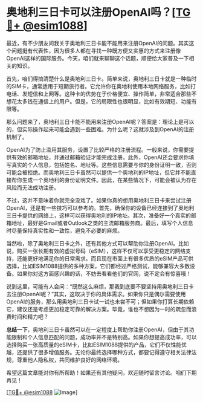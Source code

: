 # 奥地利三日卡可以注册OpenAI吗？[[TG💪+ @esim1088](https://t.me/s/esim1088)]

最近，有不少朋友问我关于奥地利三日卡能不能用来注册OpenAI的问题。其实这个问题挺有代表性，因为很多人都在寻找一种既方便又实惠的方式来注册像OpenAI这样的国际服务。今天，咱们就来聊聊这个话题，顺便给大家普及一下相关的知识。

首先，咱们得搞清楚什么是奥地利三日卡。简单来说，奥地利三日卡就是一种临时的SIM卡，通常适用于短期旅行者。它允许你在奥地利使用本地网络服务，比如打电话、发短信和上网等。这种卡的优势在于价格便宜、操作简单，非常适合那些不想花太多钱在通信上的用户。但是，它的局限性也很明显，比如有效期短、功能有限等。

那么问题来了，奥地利三日卡能不能用来注册OpenAI呢？答案是：理论上是可以的，但实际操作起来可能会遇到一些困难。为什么呢？这就涉及到OpenAI的注册机制了。

OpenAI为了防止滥用其服务，设置了比较严格的注册流程。一般来说，你需要提供有效的邮箱地址，并通过邮箱验证才能完成注册。此外，OpenAI还会要求你填写真实的个人信息，包括姓名、地址等。这些信息需要与你的身份证明一致，否则可能会被拒绝。而奥地利三日卡虽然可以提供一个奥地利的IP地址，但它并不能直接帮你生成一个奥地利的身份证明文件。因此，在某些情况下，可能会被认为存在风险而无法成功注册。

不过，这并不意味着你就完全没戏了。如果你真的想用奥地利三日卡来尝试注册OpenAI，还是有一些技巧可以参考的。首先，确保你的设备已经连接到了奥地利三日卡提供的网络上，这样可以获得奥地利的IP地址。其次，准备好一个真实的邮箱地址，最好是Gmail或者Outlook之类的主流邮箱服务商。最后，填写个人信息时尽量保持真实性和一致性，避免不必要的麻烦。

当然啦，除了奥地利三日卡之外，还有其他方式可以帮助你注册OpenAI。比如说，购买一张长期有效的虚拟号码（eSIM），这样不仅可以享受更稳定的网络支持，还能更好地满足你的日常需求。而且现在市面上有很多优质的eSIM产品可供选择，比如ESIM1088提供的多种方案，它们都经过严格测试，能够兼容大多数设备。如果你对这方面感兴趣的话，不妨去看看他们的官网，说不定会有惊喜哦！

说到这里，可能有人会问：“既然这么麻烦，那我到底要不要坚持用奥地利三日卡去注册OpenAI呢？”其实，这取决于你的具体需求。如果你只是偶尔需要使用OpenAI的服务，那么用奥地利三日卡试一试也未尝不可；但如果你打算长期依赖它，建议还是考虑更加稳定可靠的解决方案。毕竟，谁也不想因为一时的疏忽而浪费时间和精力吧？

**总结一下**，奥地利三日卡虽然可以在一定程度上帮助你注册OpenAI，但由于其功能限制和个人信息匹配的问题，成功率并不是特别高。如果你想提高成功率，可以选择购买一张高质量的eSIM卡，比如ESIM1088提供的产品，它们不仅性能优越，还提供了很多增值服务。无论你最终选择哪种方式，都要记得遵守相关法律法规，尊重他人隐私权，共同维护良好的网络环境。

希望这篇文章能对你有所帮助！如果还有其他疑问，欢迎随时留言讨论。咱们下期再见！

[[TG💪+ @esim1088](https://t.me/s/esim1088) ![Image](https://i.postimg.cc/4NQfJmqS/Snipaste-2025-05-13-00-14-12.png)]